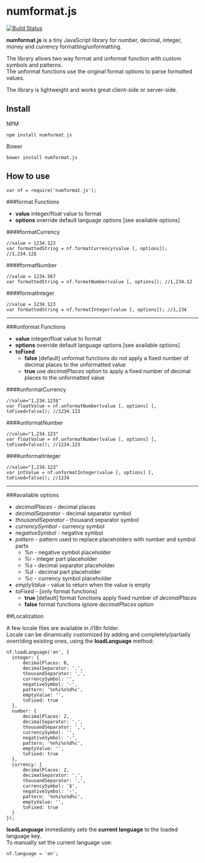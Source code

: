 # numformat.js

[![Build Status](https://travis-ci.org/cassvail/numformat.js.svg?branch=master)](https://travis-ci.org/cassvail/numformat.js)

**numformat.js** is a tiny JavaScript library for number, decimal, integer, money and currency formatting/unformatting.  

The library allows two way format and unformat function with custom symbols and patterns.  
The unformat functions use the original format options to parse formatted values.

The library is lightweight and works great client-side or server-side.  

## Install

NPM

```
npm install numformat.js
```

Bower

```
bower install numformat.js
```

## How to use

```
var nf = require('numformat.js');
```

###format Functions

* **value** integer/float value to format
* **options** override default language options [see available options]

####formatCurrency
```
//value = 1234.123
var formattedString = nf.formatCurrency(value [, options]); //1,234.12$
```

####formatNumber
```
//value = 1234.567
var formattedString = nf.formatNumber(value [, options]); //1,234.12
```

####formatInteger
```
//value = 1234.123
var formattedString = nf.formatInteger(value [, options]); //1,234
```

---

###unformat Functions

* **value** integer/float value to format
* **options** override default language options [see available options]
* **toFixed**
    * **false** [default] unformat functions do not apply a fixed number of decimal places to the unformatted value
    * **true** use *decimalPlaces* option to apply a fixed number of decimal places to the unformatted value

####unformatCurrency
```
//value="1,234.123$"
var floatValue = nf.unformatNumber(value [, options] [, toFixed=false]); //1234.123
```

####unformatNumber
```
//value="1,234.123"
var floatValue = nf.unformatNumber(value [, options] [, toFixed=false]); //1234.123
```

####unformatInteger
```
//value="1,234.123"
var intValue = nf.unformatInteger(value [, options] [, toFixed=false]); //1234
```

---

###available options 

* *decimalPlaces* - decimal places
* *decimalSeparator*  - decimal separator symbol
* *thousandSeparator* - thousand separator symbol
* *currencySymbol* - currency symbol
* *negativeSymbol* - negative symbol
* *pattern* - pattern used to replace placeholders with number and symbol parts
    * *%n* - negative symbol placeholder
    * *%i* - integer part placeholder
    * *%s* - decimal separator placeholder
    * *%d* - decimal part placeholder
    * *%c* - currency symbol placeholder
* *emptyValue* - value to return when the value is empty
* *toFixed* - [only format functions]
    * **true** [default] format functions apply fixed number of *decimalPlaces*
    * **false** format functions ignore *decimalPlaces* option


##Localization

A few locale files are available in */i18n* folder.  
Locale can be dinamically customized by adding and completely/partially overriding existing ones, using the **loadLanguage** method:

```
nf.loadLanguage('en', {
  integer: {
      decimalPlaces: 0,
      decimalSeparator: '.',
      thousandSeparator: ',',
      currencySymbol: '',
      negativeSymbol: '-',
      pattern: '%n%i%s%d%c',
      emptyValue: '',
      toFixed: true
  },
  number: {
      decimalPlaces: 2,
      decimalSeparator: '.',
      thousandSeparator: ',',
      currencySymbol: '',
      negativeSymbol: '-',
      pattern: '%n%i%s%d%c',
      emptyValue: '',
      toFixed: true
  },
  currency: {
      decimalPlaces: 2,
      decimalSeparator: '.',
      thousandSeparator: ',',
      currencySymbol: '$',
      negativeSymbol: '-',
      pattern: '%n%i%s%d%c',
      emptyValue: '',
      toFixed: true
  }
});

```
**loadLanguage** immediately sets the **current language** to the loaded language key.  
To manually set the current language use:

```
nf.language = 'en';
```
